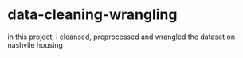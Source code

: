 # data-cleaning-wrangling
in this project, i cleansed, preprocessed and wrangled the dataset on nashvile housing 
